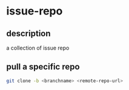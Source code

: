 # issue-repo

## description

a collection of issue repo

## pull a specific repo

```bash
git clone -b <branchname> <remote-repo-url>
```
